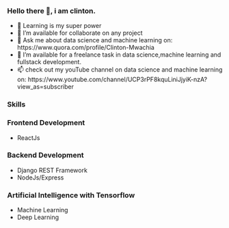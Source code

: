 ### Hello there 👋, i am clinton.
<ul>
  <li>🌱 Learning is my super power</li>
  <li>👯 I’m available for collaborate on any project</li>
  <li>💬 Ask me about data science and machine learning on: https://www.quora.com/profile/Clinton-Mwachia</li>
  <li>🔭 I’m available for a freelance task in data science,machine learning and fullstack development.</li>
  <li>📫 check out my youTube channel on data science and machine learning on: https://www.youtube.com/channel/UCP3rPF8kquLiniJjyiK-nzA?view_as=subscriber </li>
</ul>

### Skills
<h3>Frontend Development</h3>
<ul>
  <li>ReactJs</li>
</ul>
<h3>Backend Development</h3>
<ul>
  <li>Django REST Framework</li>
  <li>NodeJs/Express</li>
</ul>
<h3>Artificial Intelligence with Tensorflow</h3>
<ul>
  <li>Machine Learning</li>
  <li>Deep Learning</li>
</ul>
<!--
**clinton-mwachia/clinton-mwachia** is a ✨ _special_ ✨ repository because its `README.md` (this file) appears on your GitHub profile.

Here are some ideas to get you started:

- 🔭 I’m currently working on ...
- 🌱 I’m currently learning ...
- 👯 I’m looking to collaborate on ...
- 🤔 I’m looking for help with ...
- 💬 Ask me about ...
- 📫 How to reach me: ...
- 😄 Pronouns: ...
- ⚡ Fun fact: ...
-->
